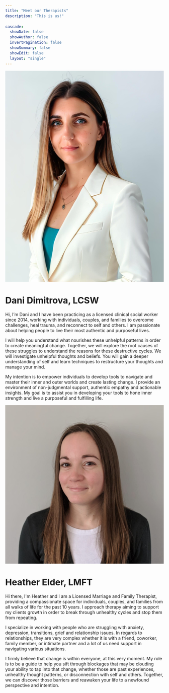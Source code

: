 ```yaml
---
title: "Meet our Therapists"
description: "This is us!"

cascade:
  showDate: false
  showAuthor: false
  invertPagination: false
  showSummary: false
  showEdit: false
  layout: "single"
---
```


![Dani Dimitrova](img/dani.jpg)
# Dani Dimitrova, LCSW
Hi, I’m Dani and I have been practicing as a licensed clinical social worker since 2014, working with individuals, couples, and families to overcome challenges, heal trauma, and reconnect to self and others. I am passionate about helping people to live their most authentic and purposeful lives.

I will help you understand what nourishes these unhelpful patterns in order to create meaningful change. Together, we will explore the root causes of these struggles to understand the reasons for these destructive cycles. We will investigate unhelpful thoughts and beliefs. You will gain a deeper understanding of self and learn techniques to restructure your thoughts and manage your mind.

My intention is to empower individuals to develop tools to navigate and master their inner and outer worlds and create lasting change. I provide an environment of non-judgmental support, authentic empathy and actionable insights. My goal is to assist you in developing your tools to hone inner strength and live a purposeful and fulfilling life.

![Heather Elder](img/heather.png)
# Heather Elder, LMFT
Hi there, I'm Heather and I am a Licensed Marriage and Family Therapist, providing a compassionate space for individuals, couples, and families from all walks of life for the past 10 years. I approach therapy aiming to support my clients growth in order to break through unhealthy cycles and stop them from repeating. 



I specialize in working with people who are struggling with anxiety, depression, transitions, grief and relationship issues. In regards to relationships, they are very complex whether it is with a friend, coworker, family member, or intimate partner and a lot of us need support in navigating various situations. 



I firmly believe that change is within everyone, at this very moment. My role is to be a guide to help you sift through blockages that may be clouding your ability to tap into that change, whether those are past experiences, unhealthy thought patterns, or disconnection with self and others. Together, we can discover those barriers and reawaken your life to a newfound perspective and intention.
